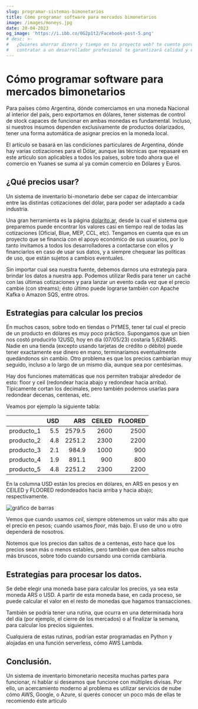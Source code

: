 ```yaml
---
slug: programar-sistemas-bimonetarios
title: Cómo programar software para mercados bimonetarios
image: /images/moneys.jpg
date: 20-04-2023
og_image: 'https://i.ibb.co/0G2p1t2/Facebook-post-5.png'
# desc: >-
#   ¿Quieres ahorrar dinero y tiempo en tu proyecto web? te cuento porqué
#   contratar a un desarrollador profesional te garantizará calidad y eficiencia.
---
```

# Cómo programar software para mercados bimonetarios

Para países cómo Argentina, dónde comerciamos en una moneda Nacional al interior
del país, pero exportamos en dólares, tener sistemas de control de stock capaces
de funcionar en ambas monedas es fundamental. Incluso, si nuestros insumos
dependen exclusivamente de productos dolarizados, tener una forma automática de
asignar precios en la moneda local.

El artículo se basará en las condiciones particulares de Argentina, dónde hay
varias cotizaciones para el Dólar, aunque las técnicas que repasaré en este
artículo son aplicables a todos los países, sobre todo ahora que el comercio en
Yuanes se suma al ya común comercio en Dólares y Euros.

## ¿Qué precios usar?

Un sistema de inventario bi-monetario debe ser capaz de intercambiar entre las
distintas cotizaciones del dólar, para poder ser adaptado a cada industria.

Una gran herramienta es la página [dolarito.ar](https://www.dolarito.ar/), desde la cual el sistema
que preparemos puede encontrar los valores casi en tiempo real de todas las
cotizaciones (Oficial, Blue, MEP, CCL, etc). Tengamos en cuenta que es un
proyecto que se financia con el apoyo económico de sus usuarios, por lo tanto
invitamos a todos los desarrolladores a contactarse con ellos y financiarlos en
caso de usar sus datos, y a siempre chequear las políticas de uso, que están
sujetos a cambios eventuales.

Sin importar cual sea nuestra fuente, debemos darnos una estrategia para brindar
los datos a nuestra app. Podemos utilizar Redis para tener un caché con las
últimas cotizaciones y para lanzar un evento cada vez que el precio cambie (con
streams); ésto último puede lograrse también con Apache Kafka o Amazon SQS,
entre otros.

## Estrategias para calcular los precios

En muchos casos, sobre todo en tiendas o PYMES, tener tal cual el precio de un
producto en dólares es muy poco práctico. Supongamos que un bien nos costó
producirlo 12USD, hoy en día (07/05/23) costaría 5,628ARS. Nadie en una tienda
(excepto usando tarjetas de crédito o débito) puede tener exactamente ese dinero
en mano, terminaríamos eventualmente quedándonos sin cambio. Otro problema es
que los precios cambiarían muy seguido, incluso a lo largo de un mismo día,
aunque sea por centésimas.

Hay dos funciones matemáticas que nos permiten trabajar alrededor de esto: floor
y ceil (redondear hacia abajo y redondear hacia arriba). Típicamente cortan los
decimales, pero también podemos usarlas para redondear decenas, centenas, etc.

Veamos por ejemplo la siguiente tabla:

|            |   USD |    ARS |   CEILED |   FLOORED |
|:-----------|------:|-------:|---------:|----------:|
| producto_1 |   5.5 | 2579.5 |     2600 |      2500 |
| producto_2 |   4.8 | 2251.2 |     2300 |      2200 |
| producto_3 |   2.1 |  984.9 |     1000 |       900 |
| producto_4 |   1.9 |  891.1 |      900 |       800 |
| producto_5 |   4.8 | 2251.2 |     2300 |      2200 |

En la columna USD están los precios en dólares, en ARS en pesos y en CEILED y
FLOORED redondeados hacia arriba y hacia abajo; respectivamente.

![gráfico de barras](/images/programar-sistemas-bimonetarios.png)

Vemos que cuando usamos *ceil*, siempre obtenemos un valor más alto que el precio
en pesos; cuando usamos *floor*, más bajo. El uso de uno u otro dependerá de
nosotros. 

Notemos que los precios dan saltos de a centenas, esto hace que los precios sean
más o menos estables, pero también que den saltos mucho más bruscos, sobre todo
cuando cursando una corrida cambiaria.

## Estrategias para procesar los datos. 

Se debe elegir una moneda base para calcular los precios, ya sea esta moneda ARS
o USD. A partir de esta moneda base, en cada proceso, se puede calcular el valor
en el resto de monedas que hagamos transacciones.

También se podría tener una rutina, que ocurra en una determinada hora del día
(por ejemplo, el cierre de los mercados) o al finalizar la semana, para calcular
los precios siguientes.

Cualquiera de estas rutinas, podrían estar programadas en Python y alojadas en
una función serverless, cómo AWS Lambda.

## Conclusión.

Un sistema de inventario bimonetario necesita muchas partes para funcionar, ni hablar si deseamos que funcione con múltiples divisas. Por ello, un acercamiento moderno al problema es utilizar servicios de nube cómo AWS, Google, o Azure, si querés conocer un poco más de ellas te recomiendo éste artículo


